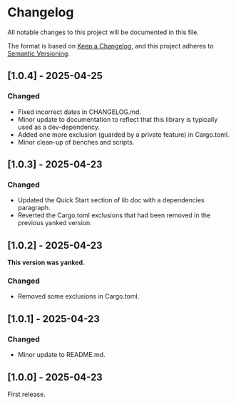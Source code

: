 # Changelog

All notable changes to this project will be documented in this file.

The format is based on [Keep a Changelog](https://keepachangelog.com/en/1.1.0/),
and this project adheres to [Semantic Versioning](https://semver.org/spec/v2.0.0.html).

## [1.0.4] - 2025-04-25

### Changed

- Fixed incorrect dates in CHANGELOG.md.
- Minor update to documentation to reflect that this library is typically used as a dev-dependency.
- Added one more exclusion (guarded by a private feature) in Cargo.toml.
- Minor clean-up of benches and scripts.

## [1.0.3] - 2025-04-23

### Changed

- Updated the Quick Start section of lib doc with a dependencies paragraph.
- Reverted the Cargo.toml exclusions that had been removed in the previous yanked version.

## [1.0.2] - 2025-04-23

**This version was yanked.**

### Changed

- Removed some exclusions in Cargo.toml.

## [1.0.1] - 2025-04-23

### Changed

- Minor update to README.md.

## [1.0.0] - 2025-04-23

First release.
